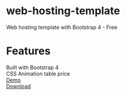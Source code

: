 # web-hosting-template
Web hosting template with Bootstrap 4 - Free

# Features
Built with Bootstrap 4<br />
CSS Animation table price<br />
<a href="https://demo.kickbootstrap.com/hosting-pro">Demo</a><br />
<a href="https://kickbootstrap.com/web-hosting-pro-template">Download</a>
